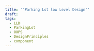 ```yaml
---
title: '"Parking Lot low Level Design"'
draft: 
tags:
  - LLD
  - ParkingLot
  - OOPS
  - DesignPrinciples
  - component
---
```

